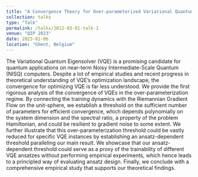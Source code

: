 ```yaml
---
title: "A Convergence Theory for Over-parameterized Variational Quantum Eigensolvers"
collection: talks
type: "Talk"
permalink: /talks/2012-03-01-talk-1
venue: "QIP 2023"
date: 2023-02-06
location: "Ghent, Belgium"
---
```


The Variational Quantum Eigensolver (VQE) is a promising candidate for quantum applications
on near-term Noisy Intermediate-Scale Quantum (NISQ) computers. Despite a lot of empirical
studies and recent progress in theoretical understanding of VQE’s optimization landscape, the
convergence for optimizing VQE is far less understood. We provide the first rigorous analysis
of the convergence of VQEs in the over-parameterization regime. By connecting the training
dynamics with the Riemannian Gradient Flow on the unit-sphere, we establish a threshold on
the sufficient number of parameters for efficient convergence, which depends polynomially on the
system dimension and the spectral ratio, a property of the problem Hamiltonian, and could be
resilient to gradient noise to some extent. We further illustrate that this over-parameterization
threshold could be vastly reduced for specific VQE instances by establishing an ansatz-dependent
threshold paralleling our main result. We showcase that our ansatz-dependent threshold could serve
as a proxy of the trainability of different VQE ansatzes without performing empirical experiments,
which hence leads to a principled way of evaluating ansatz design. Finally, we conclude with a
comprehensive empirical study that supports our theoretical findings.